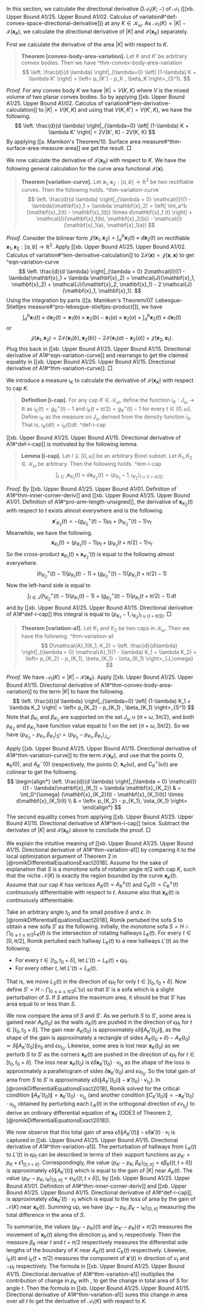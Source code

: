 In this section, we calculate the directional derivative $D\mathcal{A}_1(K; -)$ of $\mathcal{A}_1$ ([[xb. Upper Bound A1/25. Upper Bound A1/02. Calculus of variation#^def-convex-space-directional-derivative]]) at any $K \in \mathcal{K}_{\omega}$. As $\mathcal{A}_1(K) = \left| K \right| - \mathcal{I}(\mathbf{x}_K)$, we calculate the directional derivative of $|K|$ and $\mathcal{I}(\mathbf{x}_K)$ separately.

First we calculate the derivative of the area $|K|$ with respect to $K$.

> __Theorem [convex-body-area-variation].__ Let $K$ and $K'$ be arbitrary convex bodies. Then we have ^thm-convex-body-area-variation
$$
\left. \frac{d}{d \lambda} \right|_{\lambda=0} \left| (1-\lambda) K + \lambda K' \right|  = \left< p_{K'} - p_K , \beta_K \right>_{S^1}.
$$

_Proof._ For any convex body $K$ we have $|K| = V(K, K)$ where $V$ is the mixed volume of two planar convex bodies. So by applying [[xb. Upper Bound A1/25. Upper Bound A1/02. Calculus of variation#^lem-derivative-calculation]] to $|K| = V(K, K)$ and using that $V(K, K') = V(K', K)$, we have the following.
$$
\left. \frac{d}{d \lambda} \right|_{\lambda=0} \left| (1-\lambda) K + \lambda K' \right| = 2V(K', K) - 2V(K, K)  
$$
By applying [[a. Mamikon's Theorem/10. Surface area measure#^thm-surface-area-measure-area]] we get the result. □

We now calculate the derivative of $\mathcal{I}(\mathbf{x}_K)$ with respect to $K$. We have the following general calculation for the curve area functional $\mathcal{I}(\mathbf{x})$.

> __Theorem [variation-curve].__ Let $\mathbf{x}_1, \mathbf{x}_2 : [a, b]\to\mathbb{R}^2$ be two rectifiable curves. Then the following holds. ^thm-variation-curve
$$
\left. \frac{d}{d \lambda} \right|_{\lambda = 0} \mathcal{I}((1 - \lambda)\mathbf{x}_1 + \lambda \mathbf{x}_2) = \left[ \int_a^b (\mathbf{x}_2(t) - \mathbf{x}_1(t))  \times d\mathbf{x}_1 (t) \right] +  \mathcal{I}(\mathbf{x}_1(b), \mathbf{x}_2(b)) - \mathcal{I}(\mathbf{x}_1(a), \mathbf{x}_1(a))
$$

_Proof._ Consider the bilinear form $\mathcal{J}(\mathbf{x}_1, \mathbf{x}_2) = \int_a ^b \mathbf{x}_1(t) \times d \mathbf{x}_2(t)$ on rectifiable $\mathbf{x}_1, \mathbf{x}_2 : [a, b] \to \mathbb{R}^2$. Apply [[xb. Upper Bound A1/25. Upper Bound A1/02. Calculus of variation#^lem-derivative-calculation]] to $2\mathcal{I}(\mathbf{x}) = \mathcal{J}(\mathbf{x}, \mathbf{x})$ to get ^eqn-variation-curve
$$
\left. \frac{d}{d \lambda} \right|_{\lambda = 0} 2\mathcal{I}((1 - \lambda)\mathbf{x}_1 + \lambda \mathbf{x}_2) = \mathcal{J}(\mathbf{x}_1, \mathbf{x}_2) + \mathcal{J}(\mathbf{x}_2, \mathbf{x}_1) - 2 \mathcal{J}(\mathbf{x}_1, \mathbf{x}_1).
$$
Using the integration by parts ([[a. Mamikon's Theorem/07. Lebesgue-Stieltjes measure#^pro-lebesgue-stieltjes-product]]), we have
$$
\int_a^b \mathbf{x}_1(t) \times d \mathbf{x}_2(t) = \mathbf{x}_1 (b) \times \mathbf{x}_2(b) - \mathbf{x}_1(a) \times \mathbf{x}_2(a) + \int_a^b \mathbf{x}_2(t) \times d\mathbf{x}_1 (t)
$$
or
$$
\mathcal{J}(\mathbf{x}_1, \mathbf{x}_2) = 2\mathcal{I}(\mathbf{x}_1(b), \mathbf{x}_2(b)) - 2\mathcal{I}(\mathbf{x}_1(a) - \mathbf{x}_2(a)) + \mathcal{J}(\mathbf{x}_2, \mathbf{x}_1).
$$
Plug this back in [[xb. Upper Bound A1/25. Upper Bound A1/15. Directional derivative of A1#^eqn-variation-curve]] and rearrange to get the claimed equality in [[xb. Upper Bound A1/25. Upper Bound A1/15. Directional derivative of A1#^thm-variation-curve]]. □

We introduce a measure $\iota_K$ to calculate the derivative of $\mathcal{I}(\mathbf{x}_K)$ with respect to cap $K$.

> __Definition [i-cap].__ For any cap $K \in \mathcal{K}_{\omega}$, define the function $i_K : J_\omega \to \mathbb{R}$ as $i_K(t) = g_K^+(t) - 1$ and $i_K(t + \pi / 2) = g^+_K(t) - 1$ for every $t \in [0, \omega]$. Define $\iota_K$ as the measure on $J_\omega$ derived from the density function $i_K$. That is, $\iota_K(dt) = i_K(t) dt$. ^def-i-cap

[[xb. Upper Bound A1/25. Upper Bound A1/15. Directional derivative of A1#^def-i-cap]] is motivated by the following lemma.

> __Lemma [i-cap].__ Let $I \subseteq [0, \omega]$ be an arbitrary Borel subset. Let $K_1, K_2 \in \mathcal{K}_{\omega}$ be arbitrary. Then the following holds. ^lem-i-cap
$$
\int_{t \in I} \mathbf{x}_{K_1}(t) \times d \mathbf{x}_{K_2} (t) = \left< p_{K_1} - 1, \iota_{K_2} \right>_{I \cup (I + \pi/2)} 
$$

_Proof._ By [[xb. Upper Bound A1/25. Upper Bound A1/01. Definition of A1#^thm-inner-corner-deriv]] and [[xb. Upper Bound A1/25. Upper Bound A1/01. Definition of A1#^pro-arm-length-unsigned]], the derivative of $\mathbf{x}_{K_2}(t)$ with respect to $t$ exists almost everywhere and is the following.
$$
\mathbf{x}'_{K_2}(t) = -(g_{K_2}^+(t) - 1) \mu_t + (h_{K_2}^+(t) - 1) \nu_t
$$
Meanwhile, we have the following.
$$
\mathbf{x}_{K_1}(t) = (p_{K_1} (t) - 1) \mu_t + 
(p_{K_1} (t + \pi / 2) - 1) \nu_t
$$
So the cross-product $\mathbf{x}_{K_1}(t) \times \mathbf{x}_{K_2}'(t)$ is equal to the following almost everywhere.
$$
(h_{K_2}^+(t) - 1) (p_{K_1} (t) - 1) + (g_{K_2}^+(t) - 1) (p_{K_1} (t + \pi / 2) - 1)
$$
Now the left-hand side is equal to
$$
\int_{t \in J} (h_{K_2}^+(t) - 1) (p_{K_1} (t) - 1) + (g_{K_2}^+(t) - 1) (p_{K_1} (t + \pi / 2) - 1) \, dt
$$
and by [[xb. Upper Bound A1/25. Upper Bound A1/15. Directional derivative of A1#^def-i-cap]] this integral is equal to $\left< p_{K_1} - 1, \iota_{K_2} \right>_{I \cup (I + \pi/2)}$. □

> __Theorem [variation-a1].__ Let $K_1$ and $K_2$ be two caps in $\mathcal{K}_{\omega}$. Then we have the following. ^thm-variation-a1
$$
D\mathcal{A}_1(K_1; K_2) = \left. \frac{d}{d\lambda} \right|_{\lambda = 0} \mathcal{A}_1((1 - \lambda) K_1 + \lambda K_2)
= \left< p_{K_2} - p_{K_1}, \beta_{K_1} - \iota_{K_1} \right>_{J_\omega}
$$

_Proof._ We have $\mathcal{A}_1(K) = |K| - \mathcal{I}(\mathbf{x}_K)$. Apply [[xb. Upper Bound A1/25. Upper Bound A1/15. Directional derivative of A1#^thm-convex-body-area-variation]] to the term $|K|$ to have the following.
$$
\left. \frac{d}{d \lambda} \right|_{\lambda=0} \left| (1-\lambda) K_1 + \lambda K_2 \right|  = \left< p_{K_2} - p_{K_1} , \beta_{K_1} \right>_{S^1}
$$
Note that $\beta_{K_1}$ and $\beta_{K_2}$ are supported on the set $J_\omega \cup \left\{ \pi + \omega, 3\pi/2 \right\}$, and both $p_{K_2}$ and $p_{K_1}$ have function value equal to 1 on the set $\left\{ \pi + \omega, 3\pi/2 \right\}$. So we have $\left< p_{K_2} - p_{K_1} , \beta_{K_1} \right>_{S^1} = \left< p_{K_2} - p_{K_1} , \beta_{K_1} \right>_{J_\omega}$.

Apply [[xb. Upper Bound A1/25. Upper Bound A1/15. Directional derivative of A1#^thm-variation-curve]] to the term $\mathcal{I}(\mathbf{x}_K)$, and use that the points $O$, $\mathbf{x}_{K}(0)$, and $A^-_K(0)$ (respectively, the points $O$, $\mathbf{x}_K(\omega)$, and $C_K^+(\omega)$) are colinear to get the following.
$$
\begin{align*}
\left. \frac{d}{d \lambda} \right|_{\lambda = 0} \mathcal{I}((1 - \lambda)\mathbf{x}_{K_1} + \lambda \mathbf{x}_{K_2}) & = \int_0^{\omega} (\mathbf{x}_{K_2}(t) - \mathbf{x}_{K_1}(t)) \times d\mathbf{x}_{K_1}(t) \\
& = \left< p_{K_2} - p_{K_1}, \iota_{K_1} \right> 
\end{align*}
$$
The second equality comes from applying [[xb. Upper Bound A1/25. Upper Bound A1/15. Directional derivative of A1#^lem-i-cap]] twice. Subtract the derivates of $|K|$ and $\mathcal{I}(\mathbf{x}_K)$ above to conclude the proof. □

We explain the intuitive meaning of [[xb. Upper Bound A1/25. Upper Bound A1/15. Directional derivative of A1#^thm-variation-a1]] by comparing it to the local optimization argument of Theorem 2 in [@romikDifferentialEquationsExact2018]. Assume for the sake of explanation that $S$ is a monotone sofa of rotation angle $\pi/2$ with cap $K$, such that the niche $\mathcal{N}(K)$ is exactly the region bounded by the curve $\mathbf{x}_K(t)$. Assume that our cap $K$ has vertices $A_K(t) = A_K^{\pm}(t)$ and $C_K(t) = C_K^{\pm}(t)$ continuously differentiable with respect to $t$. Assume also that $\mathbf{x}_K(t)$ is continuously differentiable.

Take an arbitrary angle $t_0$ and fix small positive $\delta$ and $\epsilon$. In [@romikDifferentialEquationsExact2018], Romik pertubed the sofa $S$ to obtain a new sofa $S'$ as the following. Initially, the monotone sofa $S = H \cap \bigcap_{0 \leq t \leq \pi/2} L_K(t)$ is the intersection of rotating hallways $L_K(t)$. For every $t \in [0, \pi/2]$, Romik pertubed each hallway $L_K(t)$ to a new hallways $L'(t)$ as the following.

- For every $t \in [t_0, t_0 + \delta]$, let $L'(t) = L_K(t) + \epsilon \mu_t$.
- For every other $t$, let $L'(t) = L_K(t)$.

That is, we move $L_S(t)$ in the direction of $\epsilon \mu_t$ for only $t \in [t_0, t_0 + \delta]$. Now define $S' = H \cap \bigcap_{0 \leq u \leq \pi/2} L'(u)$ so that $S'$ is a sofa which is a slight perturbation of $S$. If $S$ attains the maximum area, it should be that $S'$ has area equal to or less than $S$.

We now compare the area of $S$ and $S'$. As we perturb $S$ to $S'$, some area is gained near $A_K(t_0)$ as the walls $a_K(t)$ are pushed in the direction of $\epsilon \mu_t$ for $t \in [t_0, t_0 + \delta]$. The gain near $A_K(t_0)$ is approximately $\epsilon \delta \left\lVert A_K'(t_0) \right\rVert$, as the shape of the gain is approximately a rectangle of sides $A_K(t_0 + \delta) - A_K(t_0) \simeq \delta \left\lVert A_K'(t_0) \right\rVert v_0$ and $\epsilon u_{t_0}$. Likewise, some area is lost near $\mathbf{x}_K(t_0)$ as we perturb $S$ to $S'$ as the corners $\mathbf{x}_K(t)$ are pushed in the direction of $\epsilon \mu_t$ for $t \in [t_0, t_0 + \delta]$. The loss near $\mathbf{x}_K(t_0)$ is $\epsilon \delta \mathbf{x}_K'(t_0) \cdot v_{t_0}$ as the shape of the loss is approximately a parallelogram of sides $\delta \mathbf{x}_K'(t_0)$ and $\epsilon u_{t_0}$. So the total gain of area from $S$ to $S'$ is approximately $\epsilon \delta \left(  \left\lVert A_K'(t_0) \right\rVert - \mathbf{x}'(t_0) \cdot v_{t_0} \right)$. In [@romikDifferentialEquationsExact2018], Romik solved for the critical condition $\left\lVert A_K'(t_0) \right\rVert = \mathbf{x}_K'(t_0) \cdot v_{t_0}$ (and another condition $\left\lVert C_K'(t_0) \right\rVert = - \mathbf{x}_K'(t_0) \cdot u_{t_0}$ obtained by perturbing each $L_K(t)$ in the orthogonal direction of $\epsilon v_{t_0}$) to derive an ordinary differential equation of $\mathbf{x}_K$ (ODE3 of Theorem 2, [@romikDifferentialEquationsExact2018]).

We now observe that this total gain of area $\epsilon \delta \left\lVert A_K'(t) \right\rVert - \epsilon \delta \mathbf{x}'(t) \cdot \nu_t$ is captured in [[xb. Upper Bound A1/25. Upper Bound A1/15. Directional derivative of A1#^thm-variation-a1]]. The perturbation of hallways from $L_K(t)$ to $L'(t)$ in $\epsilon \mu_t$ can be described in terms of their support functions as $p_{K'} = p_K + \epsilon 1_{[t, t + \delta]}$. Correspondingly, the value $\left< p_{K'} - p_{K}, \beta_{K}  \right>_{[0, \pi]} = \epsilon \beta_{K}((t, t + \delta])$ is approximately $\epsilon \delta \left\lVert A_K'(t) \right\rVert$ which is equal to the gain of $|K|$ near $A_K(t)$. The value $\left< p_{K'} - p_{K}, \iota_{K}  \right>_{[0, \pi]} = \epsilon \iota_{K}((t, t + \delta])$, by [[xb. Upper Bound A1/25. Upper Bound A1/01. Definition of A1#^thm-inner-corner-deriv]] and [[xb. Upper Bound A1/25. Upper Bound A1/15. Directional derivative of A1#^def-i-cap]], is approximately $\epsilon \delta \mathbf{x}_{K}'(t) \cdot \nu_t$ which is equal to the loss of area by the gain of $\mathcal{N}(K)$ near $\mathbf{x}_K(t)$. Summing up, we have $\left< p_{K'} - p_{K}, \beta_{K} -  \iota_{K}  \right>_{[0, \pi]}$ measuring the total difference in the area of $S$.

To summarize, the values $(p_{K'} - p_{K})(t)$ and $(p_{K'} - p_{K})(t + \pi/2)$ measures the movement of $\mathbf{x}_K(t)$ along the direction $\mu_t$ and $\nu_t$ respectively. Then the measure $\beta_{K}$ near $t$ and $t + \pi/2$ respectively measures the differential side lengths of the boundary of $K$ near $A_K(t)$ and $C_K(t)$ respectively. Likewise, $i_K(t)$ and $i_K(t + \pi/2)$ measures the component of $\mathbf{x}'(t)$ in direction of $\nu_t$ and $-\mu_t$ respectively. The formula in [[xb. Upper Bound A1/25. Upper Bound A1/15. Directional derivative of A1#^thm-variation-a1]] multiplies the contribution of change in $p_K$ with , to get the change in total area of $S$ for angle $t$. Then the formula in [[xb. Upper Bound A1/25. Upper Bound A1/15. Directional derivative of A1#^thm-variation-a1]] sums this change in area over all $t$ to get the derivative of $\mathcal{A}_1(K)$ with respect to $K$.